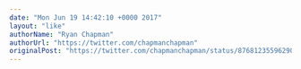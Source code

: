 ```yaml
---
date: "Mon Jun 19 14:42:10 +0000 2017"
layout: "like"
authorName: "Ryan Chapman"
authorUrl: "https://twitter.com/chapmanchapman"
originalPost: "https://twitter.com/chapmanchapman/status/876812355962904577"
---
```

